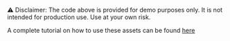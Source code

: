 ⚠️ Disclaimer: The code above is provided for demo purposes only. It is not intended for production use. Use at your own risk.

A complete tutorial on how to use these assets can be found [here](www.google.com)


